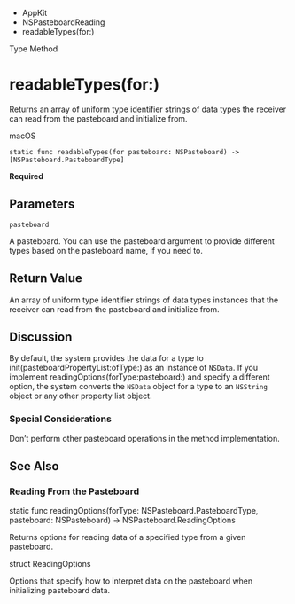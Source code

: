 

- AppKit
- NSPasteboardReading
-  readableTypes(for:) 

Type Method

# readableTypes(for:)

Returns an array of uniform type identifier strings of data types the receiver can read from the pasteboard and initialize from.

macOS

``` source
static func readableTypes(for pasteboard: NSPasteboard) -> [NSPasteboard.PasteboardType]
```

**Required**

## Parameters 

`pasteboard`  

A pasteboard. You can use the pasteboard argument to provide different types based on the pasteboard name, if you need to.

## Return Value

An array of uniform type identifier strings of data types instances that the receiver can read from the pasteboard and initialize from.

## Discussion

By default, the system provides the data for a type to init(pasteboardPropertyList:ofType:) as an instance of `NSData`. If you implement readingOptions(forType:pasteboard:) and specify a different option, the system converts the `NSData` object for a type to an `NSString` object or any other property list object.

### Special Considerations

Don’t perform other pasteboard operations in the method implementation.

## See Also

### Reading From the Pasteboard

static func readingOptions(forType: NSPasteboard.PasteboardType, pasteboard: NSPasteboard) -> NSPasteboard.ReadingOptions

Returns options for reading data of a specified type from a given pasteboard.

struct ReadingOptions

Options that specify how to interpret data on the pasteboard when initializing pasteboard data.


